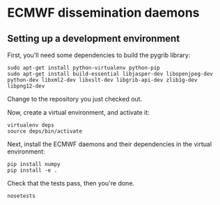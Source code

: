 # ECMWF dissemination daemons

## Setting up a development environment

First, you'll need some dependencies to build the pygrib library:

```
sudo apt-get install python-virtualenv python-pip
sudo apt-get install build-essential libjasper-dev libopenjpeg-dev python-dev libxml2-dev libxslt-dev libgrib-api-dev zlib1g-dev libpng12-dev
```

Change to the repository you just checked out.

Now, create a virtual environment, and activate it:

```
virtualenv deps
source deps/bin/activate
```

Next, install the ECMWF daemons and their dependencies in the virtual environment:

```
pip install numpy
pip install -e .
```

Check that the tests pass, then you're done.

```
nosetests
```
